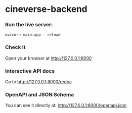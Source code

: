 # cineverse-backend

### Run the live server:
`uvicorn main:app --reload`

### Check it
Open your browser at http://127.0.0.1:8000

### Interactive API docs
Go to http://127.0.0.1:8000/redoc

### OpenAPI and JSON Schema
You can see it directly at: http://127.0.0.1:8000/openapi.json